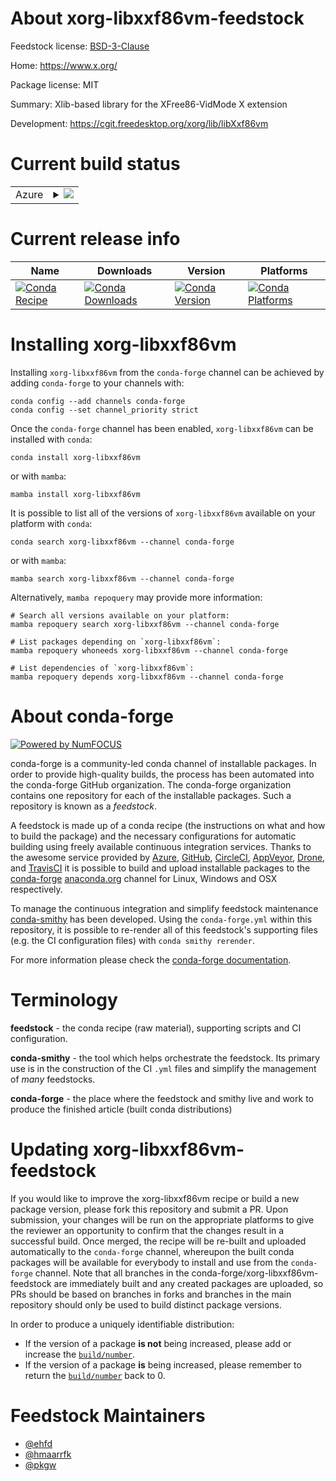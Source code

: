 About xorg-libxxf86vm-feedstock
===============================

Feedstock license: [BSD-3-Clause](https://github.com/conda-forge/xorg-libxxf86vm-feedstock/blob/main/LICENSE.txt)

Home: https://www.x.org/

Package license: MIT

Summary: Xlib-based library for the XFree86-VidMode X extension

Development: https://cgit.freedesktop.org/xorg/lib/libXxf86vm

Current build status
====================


<table>
    
  <tr>
    <td>Azure</td>
    <td>
      <details>
        <summary>
          <a href="https://dev.azure.com/conda-forge/feedstock-builds/_build/latest?definitionId=18739&branchName=main">
            <img src="https://dev.azure.com/conda-forge/feedstock-builds/_apis/build/status/xorg-libxxf86vm-feedstock?branchName=main">
          </a>
        </summary>
        <table>
          <thead><tr><th>Variant</th><th>Status</th></tr></thead>
          <tbody><tr>
              <td>linux_64</td>
              <td>
                <a href="https://dev.azure.com/conda-forge/feedstock-builds/_build/latest?definitionId=18739&branchName=main">
                  <img src="https://dev.azure.com/conda-forge/feedstock-builds/_apis/build/status/xorg-libxxf86vm-feedstock?branchName=main&jobName=linux&configuration=linux%20linux_64_" alt="variant">
                </a>
              </td>
            </tr><tr>
              <td>linux_aarch64</td>
              <td>
                <a href="https://dev.azure.com/conda-forge/feedstock-builds/_build/latest?definitionId=18739&branchName=main">
                  <img src="https://dev.azure.com/conda-forge/feedstock-builds/_apis/build/status/xorg-libxxf86vm-feedstock?branchName=main&jobName=linux&configuration=linux%20linux_aarch64_" alt="variant">
                </a>
              </td>
            </tr><tr>
              <td>linux_ppc64le</td>
              <td>
                <a href="https://dev.azure.com/conda-forge/feedstock-builds/_build/latest?definitionId=18739&branchName=main">
                  <img src="https://dev.azure.com/conda-forge/feedstock-builds/_apis/build/status/xorg-libxxf86vm-feedstock?branchName=main&jobName=linux&configuration=linux%20linux_ppc64le_" alt="variant">
                </a>
              </td>
            </tr><tr>
              <td>osx_64</td>
              <td>
                <a href="https://dev.azure.com/conda-forge/feedstock-builds/_build/latest?definitionId=18739&branchName=main">
                  <img src="https://dev.azure.com/conda-forge/feedstock-builds/_apis/build/status/xorg-libxxf86vm-feedstock?branchName=main&jobName=osx&configuration=osx%20osx_64_" alt="variant">
                </a>
              </td>
            </tr><tr>
              <td>osx_arm64</td>
              <td>
                <a href="https://dev.azure.com/conda-forge/feedstock-builds/_build/latest?definitionId=18739&branchName=main">
                  <img src="https://dev.azure.com/conda-forge/feedstock-builds/_apis/build/status/xorg-libxxf86vm-feedstock?branchName=main&jobName=osx&configuration=osx%20osx_arm64_" alt="variant">
                </a>
              </td>
            </tr><tr>
              <td>win_64</td>
              <td>
                <a href="https://dev.azure.com/conda-forge/feedstock-builds/_build/latest?definitionId=18739&branchName=main">
                  <img src="https://dev.azure.com/conda-forge/feedstock-builds/_apis/build/status/xorg-libxxf86vm-feedstock?branchName=main&jobName=win&configuration=win%20win_64_" alt="variant">
                </a>
              </td>
            </tr>
          </tbody>
        </table>
      </details>
    </td>
  </tr>
</table>

Current release info
====================

| Name | Downloads | Version | Platforms |
| --- | --- | --- | --- |
| [![Conda Recipe](https://img.shields.io/badge/recipe-xorg--libxxf86vm-green.svg)](https://anaconda.org/conda-forge/xorg-libxxf86vm) | [![Conda Downloads](https://img.shields.io/conda/dn/conda-forge/xorg-libxxf86vm.svg)](https://anaconda.org/conda-forge/xorg-libxxf86vm) | [![Conda Version](https://img.shields.io/conda/vn/conda-forge/xorg-libxxf86vm.svg)](https://anaconda.org/conda-forge/xorg-libxxf86vm) | [![Conda Platforms](https://img.shields.io/conda/pn/conda-forge/xorg-libxxf86vm.svg)](https://anaconda.org/conda-forge/xorg-libxxf86vm) |

Installing xorg-libxxf86vm
==========================

Installing `xorg-libxxf86vm` from the `conda-forge` channel can be achieved by adding `conda-forge` to your channels with:

```
conda config --add channels conda-forge
conda config --set channel_priority strict
```

Once the `conda-forge` channel has been enabled, `xorg-libxxf86vm` can be installed with `conda`:

```
conda install xorg-libxxf86vm
```

or with `mamba`:

```
mamba install xorg-libxxf86vm
```

It is possible to list all of the versions of `xorg-libxxf86vm` available on your platform with `conda`:

```
conda search xorg-libxxf86vm --channel conda-forge
```

or with `mamba`:

```
mamba search xorg-libxxf86vm --channel conda-forge
```

Alternatively, `mamba repoquery` may provide more information:

```
# Search all versions available on your platform:
mamba repoquery search xorg-libxxf86vm --channel conda-forge

# List packages depending on `xorg-libxxf86vm`:
mamba repoquery whoneeds xorg-libxxf86vm --channel conda-forge

# List dependencies of `xorg-libxxf86vm`:
mamba repoquery depends xorg-libxxf86vm --channel conda-forge
```


About conda-forge
=================

[![Powered by
NumFOCUS](https://img.shields.io/badge/powered%20by-NumFOCUS-orange.svg?style=flat&colorA=E1523D&colorB=007D8A)](https://numfocus.org)

conda-forge is a community-led conda channel of installable packages.
In order to provide high-quality builds, the process has been automated into the
conda-forge GitHub organization. The conda-forge organization contains one repository
for each of the installable packages. Such a repository is known as a *feedstock*.

A feedstock is made up of a conda recipe (the instructions on what and how to build
the package) and the necessary configurations for automatic building using freely
available continuous integration services. Thanks to the awesome service provided by
[Azure](https://azure.microsoft.com/en-us/services/devops/), [GitHub](https://github.com/),
[CircleCI](https://circleci.com/), [AppVeyor](https://www.appveyor.com/),
[Drone](https://cloud.drone.io/welcome), and [TravisCI](https://travis-ci.com/)
it is possible to build and upload installable packages to the
[conda-forge](https://anaconda.org/conda-forge) [anaconda.org](https://anaconda.org/)
channel for Linux, Windows and OSX respectively.

To manage the continuous integration and simplify feedstock maintenance
[conda-smithy](https://github.com/conda-forge/conda-smithy) has been developed.
Using the ``conda-forge.yml`` within this repository, it is possible to re-render all of
this feedstock's supporting files (e.g. the CI configuration files) with ``conda smithy rerender``.

For more information please check the [conda-forge documentation](https://conda-forge.org/docs/).

Terminology
===========

**feedstock** - the conda recipe (raw material), supporting scripts and CI configuration.

**conda-smithy** - the tool which helps orchestrate the feedstock.
                   Its primary use is in the construction of the CI ``.yml`` files
                   and simplify the management of *many* feedstocks.

**conda-forge** - the place where the feedstock and smithy live and work to
                  produce the finished article (built conda distributions)


Updating xorg-libxxf86vm-feedstock
==================================

If you would like to improve the xorg-libxxf86vm recipe or build a new
package version, please fork this repository and submit a PR. Upon submission,
your changes will be run on the appropriate platforms to give the reviewer an
opportunity to confirm that the changes result in a successful build. Once
merged, the recipe will be re-built and uploaded automatically to the
`conda-forge` channel, whereupon the built conda packages will be available for
everybody to install and use from the `conda-forge` channel.
Note that all branches in the conda-forge/xorg-libxxf86vm-feedstock are
immediately built and any created packages are uploaded, so PRs should be based
on branches in forks and branches in the main repository should only be used to
build distinct package versions.

In order to produce a uniquely identifiable distribution:
 * If the version of a package **is not** being increased, please add or increase
   the [``build/number``](https://docs.conda.io/projects/conda-build/en/latest/resources/define-metadata.html#build-number-and-string).
 * If the version of a package **is** being increased, please remember to return
   the [``build/number``](https://docs.conda.io/projects/conda-build/en/latest/resources/define-metadata.html#build-number-and-string)
   back to 0.

Feedstock Maintainers
=====================

* [@ehfd](https://github.com/ehfd/)
* [@hmaarrfk](https://github.com/hmaarrfk/)
* [@pkgw](https://github.com/pkgw/)

